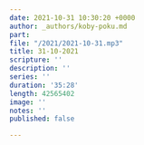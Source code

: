 ```yaml
---
date: 2021-10-31 10:30:20 +0000
author: _authors/koby-poku.md
part: 
file: "/2021/2021-10-31.mp3"
title: 31-10-2021
scripture: ''
description: ''
series: ''
duration: '35:28'
length: 42565402
image: ''
notes: ''
published: false

---
```

